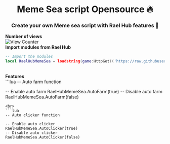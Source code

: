 <h1 align="center">Meme Sea script Opensource 🔥</h1>
<h3 align="center">Create your own Meme sea script with Rael Hub features 🗿</h3>

<strong>Number of views</strong>
<br>
![View Counter](https://hits.dwyl.com/Laelmano24/Meme-Sea-Script.svg?style=flat-square)
<br>
<strong>Import modules from Rael Hub</strong>
<br>
```lua
-- Import the modules
local RaelHubMemeSea = loadstring(game:HttpGet(('https://raw.githubusercontent.com/Laelmano24/Meme-Sea-Script/refs/heads/main/Modules.lua')))()
```
<br>
<strong>Features</strong>
<br>
```lua
-- Auto farm function

-- Enable auto farm
RaelHubMemeSea.AutoFarm(true)
-- Disable auto farm
RaelHubMemeSea.AutoFarm(false)
```
<br>
```lua
-- Auto clicker function

-- Enable auto clicker
RaelHubMemeSea.AutoClicker(true)
-- Disable auto clicker
RaelHubMemeSea.AutoClicker(false)
```